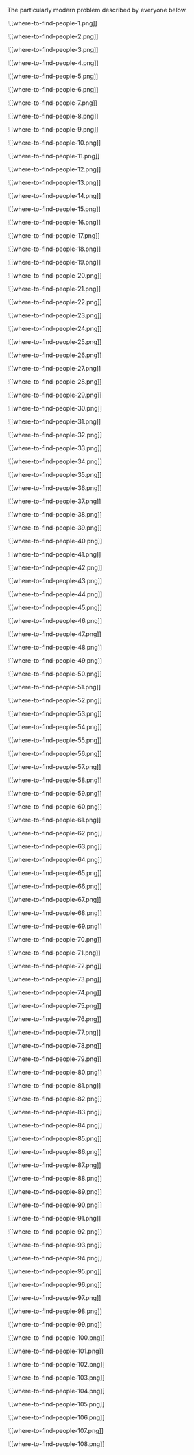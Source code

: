 The particularly modern problem described by everyone below.

![[where-to-find-people-1.png]]

![[where-to-find-people-2.png]]

![[where-to-find-people-3.png]]

![[where-to-find-people-4.png]]

![[where-to-find-people-5.png]]

![[where-to-find-people-6.png]]

![[where-to-find-people-7.png]]

![[where-to-find-people-8.png]]

![[where-to-find-people-9.png]]

![[where-to-find-people-10.png]]

![[where-to-find-people-11.png]]

![[where-to-find-people-12.png]]

![[where-to-find-people-13.png]]

![[where-to-find-people-14.png]]

![[where-to-find-people-15.png]]

![[where-to-find-people-16.png]]

![[where-to-find-people-17.png]]

![[where-to-find-people-18.png]]

![[where-to-find-people-19.png]]

![[where-to-find-people-20.png]]

![[where-to-find-people-21.png]]

![[where-to-find-people-22.png]]

![[where-to-find-people-23.png]]

![[where-to-find-people-24.png]]

![[where-to-find-people-25.png]]

![[where-to-find-people-26.png]]

![[where-to-find-people-27.png]]

![[where-to-find-people-28.png]]

![[where-to-find-people-29.png]]

![[where-to-find-people-30.png]]

![[where-to-find-people-31.png]]

![[where-to-find-people-32.png]]

![[where-to-find-people-33.png]]

![[where-to-find-people-34.png]]

![[where-to-find-people-35.png]]

![[where-to-find-people-36.png]]

![[where-to-find-people-37.png]]

![[where-to-find-people-38.png]]

![[where-to-find-people-39.png]]

![[where-to-find-people-40.png]]

![[where-to-find-people-41.png]]

![[where-to-find-people-42.png]]

![[where-to-find-people-43.png]]

![[where-to-find-people-44.png]]

![[where-to-find-people-45.png]]

![[where-to-find-people-46.png]]

![[where-to-find-people-47.png]]

![[where-to-find-people-48.png]]

![[where-to-find-people-49.png]]

![[where-to-find-people-50.png]]

![[where-to-find-people-51.png]]

![[where-to-find-people-52.png]]

![[where-to-find-people-53.png]]

![[where-to-find-people-54.png]]

![[where-to-find-people-55.png]]

![[where-to-find-people-56.png]]

![[where-to-find-people-57.png]]

![[where-to-find-people-58.png]]

![[where-to-find-people-59.png]]

![[where-to-find-people-60.png]]

![[where-to-find-people-61.png]]

![[where-to-find-people-62.png]]

![[where-to-find-people-63.png]]

![[where-to-find-people-64.png]]

![[where-to-find-people-65.png]]

![[where-to-find-people-66.png]]

![[where-to-find-people-67.png]]

![[where-to-find-people-68.png]]

![[where-to-find-people-69.png]]

![[where-to-find-people-70.png]]

![[where-to-find-people-71.png]]

![[where-to-find-people-72.png]]

![[where-to-find-people-73.png]]

![[where-to-find-people-74.png]]

![[where-to-find-people-75.png]]

![[where-to-find-people-76.png]]

![[where-to-find-people-77.png]]

![[where-to-find-people-78.png]]

![[where-to-find-people-79.png]]

![[where-to-find-people-80.png]]

![[where-to-find-people-81.png]]

![[where-to-find-people-82.png]]

![[where-to-find-people-83.png]]

![[where-to-find-people-84.png]]

![[where-to-find-people-85.png]]

![[where-to-find-people-86.png]]

![[where-to-find-people-87.png]]

![[where-to-find-people-88.png]]

![[where-to-find-people-89.png]]

![[where-to-find-people-90.png]]

![[where-to-find-people-91.png]]

![[where-to-find-people-92.png]]

![[where-to-find-people-93.png]]

![[where-to-find-people-94.png]]

![[where-to-find-people-95.png]]

![[where-to-find-people-96.png]]

![[where-to-find-people-97.png]]

![[where-to-find-people-98.png]]

![[where-to-find-people-99.png]]

![[where-to-find-people-100.png]]

![[where-to-find-people-101.png]]

![[where-to-find-people-102.png]]

![[where-to-find-people-103.png]]

![[where-to-find-people-104.png]]

![[where-to-find-people-105.png]]

![[where-to-find-people-106.png]]

![[where-to-find-people-107.png]]

![[where-to-find-people-108.png]]
